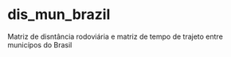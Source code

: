 # dis_mun_brazil
Matriz de disntância rodoviária e matriz de tempo de trajeto entre municípos do Brasil
